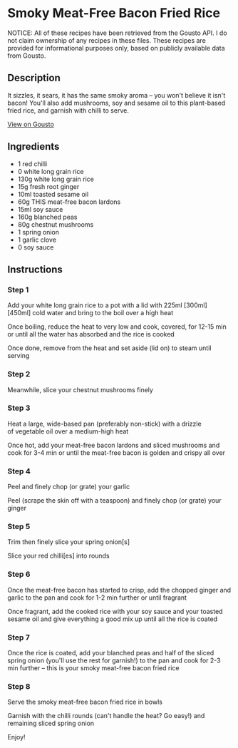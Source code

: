 # Smoky Meat-Free Bacon Fried Rice

NOTICE: All of these recipes have been retrieved from the Gousto API. I do not claim ownership of any recipes in these files. These recipes are provided for informational purposes only, based on publicly available data from Gousto.

## Description

It sizzles, it sears, it has the same smoky aroma – you won't believe it isn't bacon! You'll also add mushrooms, soy and sesame oil to this plant-based fried rice, and garnish with chilli to serve.

[View on Gousto](https://www.gousto.co.uk/recipes/cookbook/plant-based-smoky-bacon-fried-rice)

## Ingredients

- 1 red chilli
- 0 white long grain rice
- 130g white long grain rice
- 15g fresh root ginger
- 10ml toasted sesame oil
- 60g THIS meat-free bacon lardons
- 15ml soy sauce
- 160g blanched peas
- 80g chestnut mushrooms
- 1 spring onion
- 1 garlic clove
- 0 soy sauce

## Instructions


### Step 1

Add your white long grain rice to a pot with a lid with 225ml <span class="text-purple">[300ml]</span> <span class="text-danger">[450ml]</span> cold water and bring to the boil over a high heat

Once boiling, reduce the heat to very low and cook, covered, for 12-15 min or until all the water has absorbed and the rice is cooked

Once done, remove from the heat and set aside (lid on) to steam until serving


### Step 2

Meanwhile, slice your chestnut mushrooms finely


### Step 3

Heat a large, wide-based pan (preferably non-stick) with a drizzle of vegetable oil over a medium-high heat

Once hot, add your meat-free bacon lardons and sliced mushrooms and cook for 3-4 min or until the meat-free bacon is golden and crispy all over


### Step 4

Peel and finely chop (or grate) your garlic

Peel (scrape the skin off with a teaspoon) and finely chop (or grate) your ginger


### Step 5

Trim then finely slice your spring onion[s]

Slice your red chilli[es] into rounds


### Step 6

Once the meat-free bacon has started to crisp, add the chopped ginger and garlic to the pan and cook for 1-2 min further or until fragrant

Once fragrant, add the cooked rice with your soy sauce and your toasted sesame oil and give everything a good mix up until all the rice is coated


### Step 7

Once the rice is coated, add your blanched peas and half of the sliced spring onion (you'll use the rest for garnish!) to the pan and cook for 2-3 min further – this is your smoky meat-free bacon fried rice

### Step 8

Serve the smoky meat-free bacon fried rice in bowls

Garnish with the chilli rounds (can't handle the heat? Go easy!) and remaining sliced spring onion

Enjoy!

